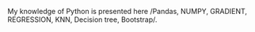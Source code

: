 My knowledge of Python is presented here /Pandas, NUMPY, GRADIENT, REGRESSION, KNN, Decision tree, Bootstrap/.
